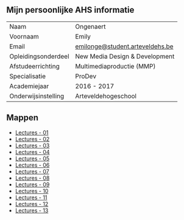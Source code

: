 
Mijn persoonlijke AHS informatie
------


|                     |                                 |
| ------------------- | ------------------------------- |
| Naam                | Ongenaert                       |
| Voornaam            | Emily                           |
| Email               | emilonge@student.arteveldehs.be |
| Opleidingsonderdeel | New Media Design & Development  |
| Afstudeerrichting   | Multimediaproductie (MMP)       |
| Specialisatie       | ProDev                          |
| Academiejaar        | 2016 - 2017                     |
| Onderwijsinstelling | Arteveldehogeschool             |




Mappen
------

- [Lectures - 01](/Lectures/01/)
- [Lectures - 02](/Lectures/02/)
- [Lectures - 03](/Lectures/03/)
- [Lectures - 04](/Lectures/04/)
- [Lectures - 05](/Lectures/05/)
- [Lectures - 06](/Lectures/06/)
- [Lectures - 07](/Lectures/07/)
- [Lectures - 08](/Lectures/08/)
- [Lectures - 09](/Lectures/09/)
- [Lectures - 10](/Lectures/10/)
- [Lectures - 11](/Lectures/11/)
- [Lectures - 12](/Lectures/12/)
- [Lectures - 13](/Lectures/13/)
